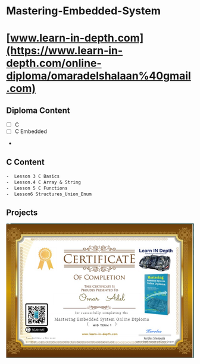 # Mastering-Embedded-System
# [www.learn-in-depth.com](https://www.learn-in-depth.com/online-diploma/omaradelshalaan%40gmail.com)
## Diploma Content
   - [ ] C
   - [ ] C Embedded
   - 


 ## C Content
 
    -  Lesson 3 C Basics
    -  Lesson.4 C Array & String
    -  Lesson 5 C Functions
    -  Lesson6 Structures_Union_Enum

## Projects


![](https://github.com/OmarAdelShalaan/Mastering-Embedded-System/blob/main/Learn%20In%20Depth.jpg)
